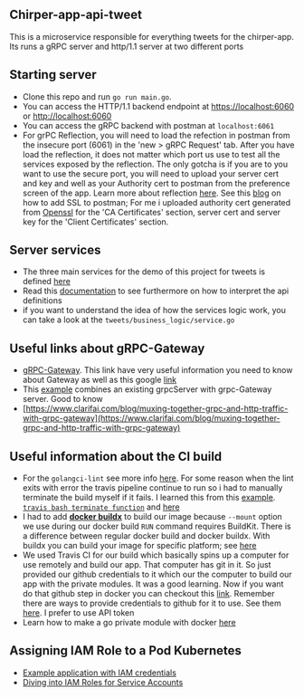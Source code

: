 ## Chirper-app-api-tweet

This is a microservice responsible for everything tweets for the chirper-app. Its runs a gRPC server and http/1.1 server at two different ports

## Starting server

- Clone this repo and run `go run main.go`.
- You can access the HTTP/1.1 backend endpoint at [https://localhost:6060](https://localhost:6060) or [http://localhost:6060](http://localhost:6060)
- You can access the gRPC backend with postman at `localhost:6061`
- For grPC Reflection, you will need to load the refection in postman from the insecure port (6061) in the 'new > gRPC Request' tab. After you have load the reflection, it does not matter which port us use to test all the services exposed by the reflection. The only gotcha is if you are to you want to use the secure port, you will need to upload your server cert and key and well as your Authority cert to postman from the preference screen of the app. Learn more about reflection [here](https://www.youtube.com/watch?v=yluYiCj71ss). See this [blog](https://learning.postman.com/docs/sending-requests/certificates/) on how to add SSL to postman; For me i uploaded authority cert generated from [Openssl](https://man.openbsd.org/openssl.1#x509) for the 'CA Certificates' section, server cert and server key for the 'Client Certificates' section.

## Server services

- The three main services for the demo of this project for tweets is defined [here](https://github.com/okpalaChidiebere/chirper-app-apis/blob/master/tweet/v1/api.proto)
- Read this [documentation](https://cloud.google.com/endpoints/docs/grpc/transcoding) to see furthermore on how to interpret the api definitions
- if you want to understand the idea of how the services logic work, you can take a look at the `tweets/business_logic/service.go`

## Useful links about gRPC-Gateway

- [gRPC-Gateway](https://grpc-ecosystem.github.io/grpc-gateway/docs/mapping/grpc_api_configuration/). This link have very useful information you need to know about Gateway as well as this google [link](https://cloud.google.com/endpoints/docs/grpc/transcoding)
- This [example](https://github.com/philips/grpc-gateway-example/blob/master/cmd/serve.go) combines an existing grpcServer with grpc-Gateway server. Good to know
- [https://www.clarifai.com/blog/muxing-together-grpc-and-http-traffic-with-grpc-gateway](https://www.clarifai.com/blog/muxing-together-grpc-and-http-traffic-with-grpc-gateway)

## Useful information about the CI build

- For the `golangci-lint` see more info [here](https://golangci-lint.run/usage/configuration/#command-line-options). For some reason when the lint exits with error the travis pipeline continue to run so i had to manually terminate the build myself if it fails. I learned this from this [example](https://medium.com/@manjula.cse/how-to-stop-the-execution-of-travis-pipeline-if-script-exits-with-an-error-f0e5a43206bf). [`travis bash terminate function`](https://github.com/travis-ci/travis-build/blob/master/lib/travis/build/bash/travis_script_go.bash) and [here](https://github.com/travis-ci/travis-ci/issues/891)
- I had to add [**docker buildx**](https://docs.docker.com/build/#:~:text=docker%20buildx%20build%20command%20provides,caching%2C%20and%20specifying%20target%20platform.) to build our image because `--mount` option we use during our docker build `RUN` command requires BuildKit. There is a difference between regular docker build and docker buildx. With buildx you can build your image for specific platform; see [here](https://docs.docker.com/build/building/multi-platform/)
- We used Travis CI for our build which basically spins up a computer for use remotely and build our app. That computer has git in it. So just provided our github credentials to it which our the computer to build our app with the private modules. It was a good learning. Now if you want do that github step in docker you can checkout this [link](https://jwenz723.medium.com/fetching-private-go-modules-during-docker-build-5b76aa690280). Remember there are ways to provide credentials to github for it to use. See them [here](https://docs.travis-ci.com/user/private-dependencies/). I prefer to use API token
- Learn how to make a go private module with docker [here](https://medium.com/the-godev-corner/how-to-create-a-go-private-module-with-docker-b705e4d195c4)

## Assigning IAM Role to a Pod Kubernetes

- [Example application with IAM credentials](https://kubernetes-on-aws.readthedocs.io/en/latest/user-guide/example-credentials.html)
- [Diving into IAM Roles for Service Accounts](https://aws.amazon.com/blogs/containers/diving-into-iam-roles-for-service-accounts/)

